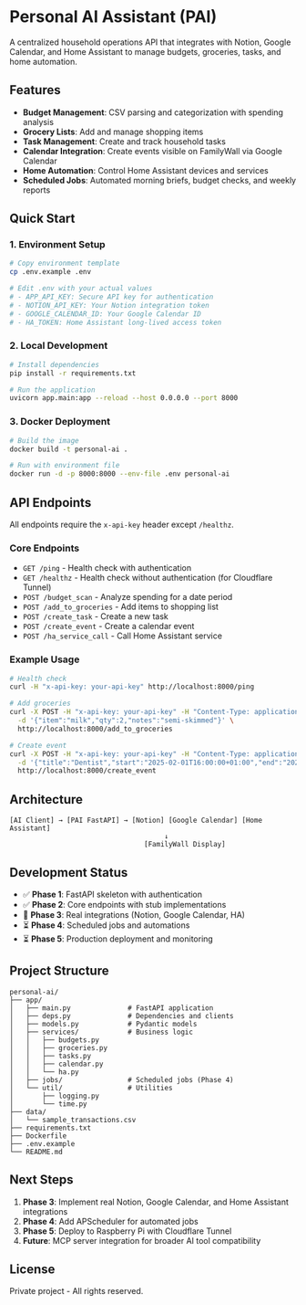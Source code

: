 # Personal AI Assistant (PAI)

A centralized household operations API that integrates with Notion, Google Calendar, and Home Assistant to manage budgets, groceries, tasks, and home automation.

## Features

- **Budget Management**: CSV parsing and categorization with spending analysis
- **Grocery Lists**: Add and manage shopping items
- **Task Management**: Create and track household tasks
- **Calendar Integration**: Create events visible on FamilyWall via Google Calendar
- **Home Automation**: Control Home Assistant devices and services
- **Scheduled Jobs**: Automated morning briefs, budget checks, and weekly reports

## Quick Start

### 1. Environment Setup

```bash
# Copy environment template
cp .env.example .env

# Edit .env with your actual values
# - APP_API_KEY: Secure API key for authentication
# - NOTION_API_KEY: Your Notion integration token
# - GOOGLE_CALENDAR_ID: Your Google Calendar ID
# - HA_TOKEN: Home Assistant long-lived access token
```

### 2. Local Development

```bash
# Install dependencies
pip install -r requirements.txt

# Run the application
uvicorn app.main:app --reload --host 0.0.0.0 --port 8000
```

### 3. Docker Deployment

```bash
# Build the image
docker build -t personal-ai .

# Run with environment file
docker run -d -p 8000:8000 --env-file .env personal-ai
```

## API Endpoints

All endpoints require the `x-api-key` header except `/healthz`.

### Core Endpoints

- `GET /ping` - Health check with authentication
- `GET /healthz` - Health check without authentication (for Cloudflare Tunnel)
- `POST /budget_scan` - Analyze spending for a date period
- `POST /add_to_groceries` - Add items to shopping list
- `POST /create_task` - Create a new task
- `POST /create_event` - Create a calendar event
- `POST /ha_service_call` - Call Home Assistant service

### Example Usage

```bash
# Health check
curl -H "x-api-key: your-api-key" http://localhost:8000/ping

# Add groceries
curl -X POST -H "x-api-key: your-api-key" -H "Content-Type: application/json" \
  -d '{"item":"milk","qty":2,"notes":"semi-skimmed"}' \
  http://localhost:8000/add_to_groceries

# Create event
curl -X POST -H "x-api-key: your-api-key" -H "Content-Type: application/json" \
  -d '{"title":"Dentist","start":"2025-02-01T16:00:00+01:00","end":"2025-02-01T16:30:00+01:00"}' \
  http://localhost:8000/create_event
```

## Architecture

```
[AI Client] → [PAI FastAPI] → [Notion] [Google Calendar] [Home Assistant]
                                      ↓
                                 [FamilyWall Display]
```

## Development Status

- ✅ **Phase 1**: FastAPI skeleton with authentication
- ✅ **Phase 2**: Core endpoints with stub implementations
- 🔄 **Phase 3**: Real integrations (Notion, Google Calendar, HA)
- ⏳ **Phase 4**: Scheduled jobs and automations
- ⏳ **Phase 5**: Production deployment and monitoring

## Project Structure

```
personal-ai/
├── app/
│   ├── main.py              # FastAPI application
│   ├── deps.py              # Dependencies and clients
│   ├── models.py            # Pydantic models
│   ├── services/            # Business logic
│   │   ├── budgets.py
│   │   ├── groceries.py
│   │   ├── tasks.py
│   │   ├── calendar.py
│   │   └── ha.py
│   ├── jobs/                # Scheduled jobs (Phase 4)
│   └── util/                # Utilities
│       ├── logging.py
│       └── time.py
├── data/
│   └── sample_transactions.csv
├── requirements.txt
├── Dockerfile
├── .env.example
└── README.md
```

## Next Steps

1. **Phase 3**: Implement real Notion, Google Calendar, and Home Assistant integrations
2. **Phase 4**: Add APScheduler for automated jobs
3. **Phase 5**: Deploy to Raspberry Pi with Cloudflare Tunnel
4. **Future**: MCP server integration for broader AI tool compatibility

## License

Private project - All rights reserved.
